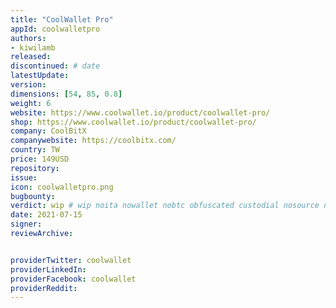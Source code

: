 ```yaml
---
title: "CoolWallet Pro"
appId: coolwalletpro
authors:
- kiwilamb
released: 
discontinued: # date
latestUpdate:
version:
dimensions: [54, 85, 0.8]
weight: 6
website: https://www.coolwallet.io/product/coolwallet-pro/
shop: https://www.coolwallet.io/product/coolwallet-pro/
company: CoolBitX
companywebsite: https://coolbitx.com/
country: TW
price: 149USD
repository: 
issue:
icon: coolwalletpro.png
bugbounty:
verdict: wip # wip noita nowallet nobtc obfuscated custodial nosource nonverifiable reproducible bounty defunct
date: 2021-07-15
signer:
reviewArchive:


providerTwitter: coolwallet
providerLinkedIn: 
providerFacebook: coolwallet
providerReddit: 
---
```


